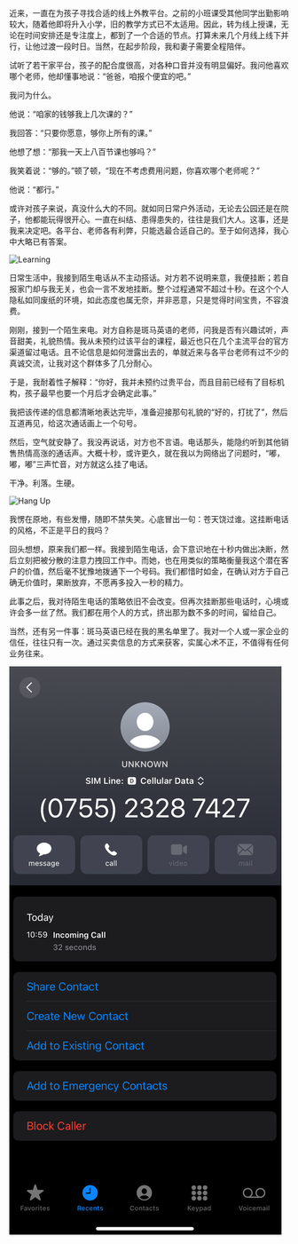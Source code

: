 <!--
title: 原来我们都一样
datetime: 2025-07-12 22:19:50
licence: CC BY-NC-ND 4.0
-->


近来，一直在为孩子寻找合适的线上外教平台。之前的小班课受其他同学出勤影响较大，随着他即将升入小学，旧的教学方式已不太适用。因此，转为线上授课，无论在时间安排还是专注度上，都到了一个合适的节点。打算未来几个月线上线下并行，让他过渡一段时日。当然，在起步阶段，我和妻子需要全程陪伴。

试听了若干家平台，孩子的配合度很高，对各种口音并没有明显偏好。我问他喜欢哪个老师，他却懂事地说：“爸爸，咱报个便宜的吧。”

我问为什么。

他说：“咱家的钱够我上几次课的？”

我回答：“只要你愿意，够你上所有的课。”

他想了想：“那我一天上八百节课也够吗？”

我笑着说：“够的。”顿了顿，“现在不考虑费用问题，你喜欢哪个老师呢？”

他说：“都行。”

或许对孩子来说，真没什么大的不同。就如同日常户外活动，无论去公园还是在院子，他都能玩得很开心。一直在纠结、患得患失的，往往是我们大人。这事，还是我来决定吧。各平台、老师各有利弊，只能选最合适自己的。至于如何选择，我心中大略已有答案。

![Learning](./attachments/learning.png)

日常生活中，我接到陌生电话从不主动搭话。对方若不说明来意，我便挂断；若自报家门却与我无关，也会一言不发地挂断。整个过程通常不超过十秒。在这个个人隐私如同废纸的环境，如此态度也属无奈，并非恶意，只是觉得时间宝贵，不容浪费。

刚刚，接到一个陌生来电。对方自称是斑马英语的老师，问我是否有兴趣试听，声音甜美，礼貌热情。我从未预约过该平台的课程，最近也只在几个主流平台的官方渠道留过电话。且不论信息是如何泄露出去的，单就近来与各平台老师有过不少的真诚交流，让我对这个群体多了几分耐心。

于是，我耐着性子解释：“你好，我并未预约过贵平台，而且目前已经有了目标机构，孩子最早也要一个月后才会确定此事。”

我把该传递的信息都清晰地表达完毕，准备迎接那句礼貌的“好的，打扰了”，然后互道再见，给这次通话画上一个句号。

然后，空气就安静了。我没再说话，对方也不言语。电话那头，能隐约听到其他销售热情高涨的通话声。大概十秒，或许更久，就在我以为网络出了问题时，“嘟，嘟，嘟”三声忙音，对方就这么挂了电话。

干净。利落。生硬。

![Hang Up](./attachments/hangup.png)

我愣在原地，有些发懵，随即不禁失笑。心底冒出一句：苍天饶过谁。这挂断电话的风格，不正是平日的我吗？

回头想想，原来我们都一样。我接到陌生电话，会下意识地在十秒内做出决断，然后立刻把被分散的注意力拽回工作中。而她，也在用类似的策略衡量我这个潜在客户的价值，然后毫不犹豫地拨通下一个号码。我们都惜时如金，在确认对方于自己确无价值时，果断放弃，不愿再多投入一秒的精力。

此事之后，我对待陌生电话的策略依旧不会改变。但再次挂断那些电话时，心境或许会多一丝了然。我们都在用个人的方式，挤出那为数不多的时间，留给自己。

当然，还有另一件事：斑马英语已经在我的黑名单里了。我对一个人或一家企业的信任，往往只有一次。通过买卖信息的方式来获客，实属心术不正，不值得有任何业务往来。

![Call Record](./attachments/call_record.png)